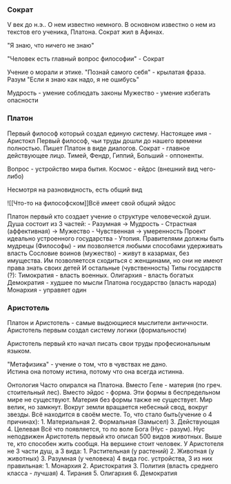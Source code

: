 ### Сократ
V век до н.э.. О нем известно немного. В основном известно о нем из текстов его ученика, Платона. Сократ жил в Афинах. 

"Я знаю, что ничего не знаю"

"Человек есть главный вопрос философии" - Сократ

Учение о морали и этике.
"Познай самого себя" - крылатая фраза.
Разум
"Если я знаю как надо, я не ошибусь"

Мудрость - умение соблюдать законы
Мужество - умение избегать опасности

### Платон
Первый философ который создал единую систему.
Настоящее имя - Аристокл
Первый философ, чьи труды дошли до нашего времени полностью. Пишет Платон в виде диалогов. Сократ - главное действующее лицо. Тимей, Фендр, Гиппий, Больший - оппоненты.

Вопрос - устройство мира бытия. 
Космос - ейдос (внешний вид чего-либо)

Несмотря на разновидность, есть общий вид 

![[Что-то на философском]]Всё имеет свой общий эйдос

Платон первый кто создает учение о структуре человеческой души.
	Душа состоит из 3 частей:
	- Разумная -> Мудрость
	- Страстная (аффективная) -> Мужество
	- Чувственная -> умеренность
Проект идеально устроенного государства - Утопия.
	Правителями должны быть мудрецы (Философы) - им позволяется любыми способами удерживать власть
	Сословие воинов (мужество) - живут в казармах, без имущества. Им позволяетсся сходиться с женщинами, но они не имеют права знать своих детей
	И остальные (чувственность)
Типы государств (?):
	Тимократия - власть военных.
	Олигархия - власть богатых
	Демократия - худшее по мысли Платона государство (власть народа)
	Монархия - управяет один

### Аристотель

Платон и Аристотель - самые выдоющиеся мыслители античности.
Аристотель первым создал систему логики (формальности)

Аристотель первый кто начал писать свои труды професиональным языком.


"Метафизика" - учение о том, что в чувствах не дано.  
Истина она потому истина, потому что она всегда истинна.

Онтология
	Часто опирался на Платона. Вместо Геле - материя (по греч. стоительный лес). Вместо эйдос - форма. Эти формы в беспредельном мире не существуют. Материя без формы также не существует. 
	Мир велик, но замкнут. Вокруг земли вращается небесный свод, вокруг звезды. Всё находится в своём месте.
	То, что стало быть(учение о 4 причинах):
	1. Материальная
	2. Формальная (Замысел)
	3. Действующая
	4. Целевая
	Всё что появляется, то по воле Бога (Нус - разум). Нус неподвижен
	Аристотель первый кто описал 500 видов животных. Выше те, кто способен жить сообщя. На вершине стоит человек.
	У Аристотеля не 3 части душ, а 3 вида:
	1. Растительная (у растений)
	2. Животная (у животных)
	3. Разумная (у человека)
	4 вида гос. устройства, 3 из них правильная:
	1. Монархия
	2. Аристократия
	3. Полития (власть среднего класса - лучшая)
	4. Тирания 
	5. Олигархия
	6. Демократия
